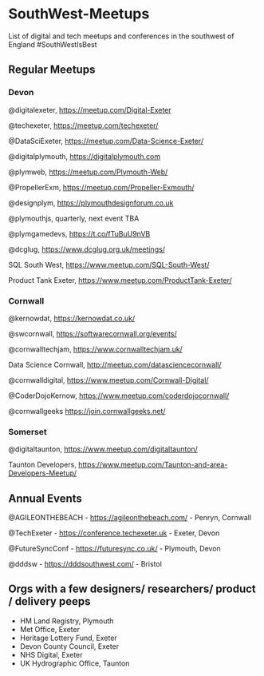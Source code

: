 # SouthWest-Meetups
List of digital and tech meetups and conferences in the southwest of England #SouthWestIsBest

## Regular Meetups
### Devon
@digitalexeter, <https://meetup.com/Digital-Exeter>

@techexeter, <https://meetup.com/techexeter/>

@DataSciExeter, <https://meetup.com/Data-Science-Exeter/>

@digitalplymouth, <https://digitalplymouth.com>

@plymweb, <https://meetup.com/Plymouth-Web/>

@PropellerExm, <https://meetup.com/Propeller-Exmouth/>

@designplym, <https://plymouthdesignforum.co.uk>

@plymouthjs, quarterly, next event TBA

@plymgamedevs, <https://t.co/fTuBuU9nVB>

@dcglug, <https://www.dcglug.org.uk/meetings/>

SQL South West, <https://www.meetup.com/SQL-South-West/>

Product Tank Exeter, <https://www.meetup.com/ProductTank-Exeter/>

### Cornwall
@kernowdat, <https://kernowdat.co.uk/>

@swcornwall, <https://softwarecornwall.org/events/>

@cornwalltechjam, <https://www.cornwalltechjam.uk/>

Data Science Cornwall, <http://meetup.com/datasciencecornwall/>

@cornwalldigital, <https://www.meetup.com/Cornwall-Digital/>

@CoderDojoKernow, <https://www.meetup.com/coderdojocornwall/>

@cornwallgeeks <https://join.cornwallgeeks.net/>

### Somerset
@digitaltaunton, <https://www.meetup.com/digitaltaunton/>

Taunton Developers, <https://www.meetup.com/Taunton-and-area-Developers-Meetup/>

## Annual Events
@AGILEONTHEBEACH - <https://agileonthebeach.com/> - Penryn, Cornwall

@TechExeter - <https://conference.techexeter.uk> - Exeter, Devon

@FutureSyncConf - <https://futuresync.co.uk/> - Plymouth, Devon

@dddsw - <https://dddsouthwest.com/> - Bristol
  
## Orgs with a few designers/ researchers/ product / delivery peeps
* HM Land Registry, Plymouth
* Met Office, Exeter
* Heritage Lottery Fund, Exeter
* Devon County Council, Exeter
* NHS Digital, Exeter
* UK Hydrographic Office, Taunton
